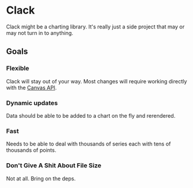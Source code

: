 # Clack

Clack might be a charting library. It's really just a side project that may or may not turn in to anything.

## Goals

### Flexible

Clack will stay out of your way. Most changes will require working directly with the [Canvas API](https://developer.mozilla.org/en-US/docs/HTML/Canvas).

### Dynamic updates

Data should be able to be added to a chart on the fly and rerendered.

### Fast

Needs to be able to deal with thousands of series each with tens of thousands of points.

### Don't Give A Shit About File Size

Not at all. Bring on the deps.